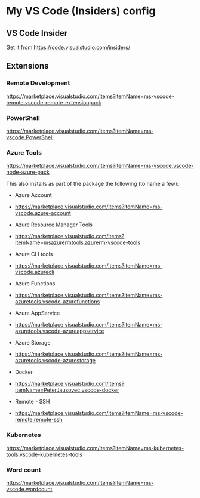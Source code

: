 # My VS Code (Insiders) config

## VS Code Insider
Get it from https://code.visualstudio.com/insiders/

## Extensions
### Remote Development
https://marketplace.visualstudio.com/items?itemName=ms-vscode-remote.vscode-remote-extensionpack

### PowerShell
https://marketplace.visualstudio.com/items?itemName=ms-vscode.PowerShell

### Azure Tools
https://marketplace.visualstudio.com/items?itemName=ms-vscode.vscode-node-azure-pack 

This also installs as part of the package the following (to name a few):
- Azure Account
- https://marketplace.visualstudio.com/items?itemName=ms-vscode.azure-account

- Azure Resource Manager Tools
- https://marketplace.visualstudio.com/items?itemName=msazurermtools.azurerm-vscode-tools

- Azure CLI tools
- https://marketplace.visualstudio.com/items?itemName=ms-vscode.azurecli 

- Azure Functions
- https://marketplace.visualstudio.com/items?itemName=ms-azuretools.vscode-azurefunctions

- Azure AppService
- https://marketplace.visualstudio.com/items?itemName=ms-azuretools.vscode-azureappservice

- Azure Storage 
- https://marketplace.visualstudio.com/items?itemName=ms-azuretools.vscode-azurestorage

- Docker
- https://marketplace.visualstudio.com/items?itemName=PeterJausovec.vscode-docker

- Remote - SSH
- https://marketplace.visualstudio.com/items?itemName=ms-vscode-remote.remote-ssh

### Kubernetes
https://marketplace.visualstudio.com/items?itemName=ms-kubernetes-tools.vscode-kubernetes-tools

### Word count
https://marketplace.visualstudio.com/items?itemName=ms-vscode.wordcount



